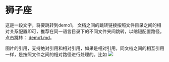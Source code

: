 # 狮子座

这是一段文字，将要跳转到demo1。
文档之间的跳转链接按照文件目录之间的相对关系配置即可，推荐在同一语言目录下的不同文件夹间跳转，以缩短配置路径。
点击跳转： [demo1.md](../demo1.md)。

图片的引用，支持绝对引用和相对引用，如果是相对引用，同文档之间的相互引用一样，是按照文件之间的相对路径进行处理的。比如
![](../img/brhtqqzh.jpeg)